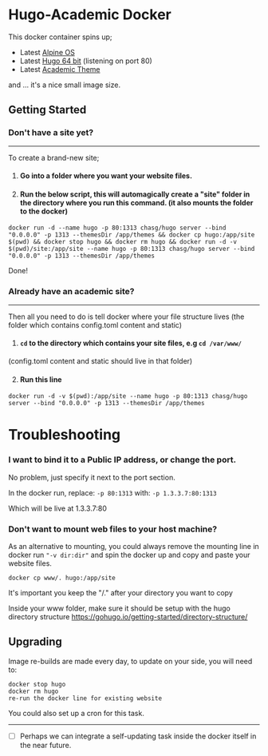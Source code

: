 # Hugo-Academic Docker

This docker container spins up;
* Latest [Alpine OS](https://www.alpinelinux.org/about/)
* Latest [Hugo 64 bit](https://gohugo.io/) (listening on port 80)
* Latest [Academic Theme](https://github.com/gcushen/hugo-academic)

and ... it's a nice small image size.

## Getting Started



### Don't have a site yet?

---
To create a brand-new site;

1. #### Go into a folder where you want your website files. 
2. #### Run the below script, this will automagically create a "site" folder in the directory where you run this command. (it also mounts the folder to the docker)

```
docker run -d --name hugo -p 80:1313 chasg/hugo server --bind "0.0.0.0" -p 1313 --themesDir /app/themes && docker cp hugo:/app/site $(pwd) && docker stop hugo && docker rm hugo && docker run -d -v $(pwd)/site:/app/site --name hugo -p 80:1313 chasg/hugo server --bind "0.0.0.0" -p 1313 --themesDir /app/themes
```
Done!

### Already have an academic site?

---
Then all you need to do is tell docker where your file structure lives (the folder which contains config.toml content and static)

1. #### ```cd``` to the directory which contains your site files, e.g ```cd /var/www/```
 (config.toml content and static should live in that folder)

2. #### Run this line
```
docker run -d -v $(pwd):/app/site --name hugo -p 80:1313 chasg/hugo server --bind "0.0.0.0" -p 1313 --themesDir /app/themes
```




# Troubleshooting

 ### I want to bind it to a Public IP address, or change the port.

 No problem, just specify it next to the port section.
 
 In the docker run, replace:
 `-p 80:1313`
 with:
`-p 1.3.3.7:80:1313`

Which will be live at 1.3.3.7:80

### Don't want to mount web files to your host machine?
As an alternative to mounting, you could always remove the mounting line in docker run `"-v dir:dir"` and spin the docker up and copy and paste your website files.
```
docker cp www/. hugo:/app/site
```
It's important you keep the "/." after your directory you want to copy

Inside your www folder, make sure it should be setup with the hugo directory structure https://gohugo.io/getting-started/directory-structure/

## Upgrading 

Image re-builds are made every day, to update on your side, you will need to:

```
docker stop hugo
docker rm hugo
re-run the docker line for existing website
```
You could also set up a cron for this task.


---

- [ ] Perhaps we can integrate a self-updating task inside the docker itself in the near future.
